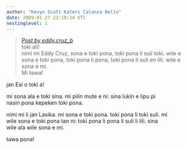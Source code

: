 ```yaml
---
author: "Kevyn Scott Kateri Calanza Bello"
date: 2009-01-27 22:19:14 UTC
nestinglevel: 1
---
```

> [_Post by eddy.cruz\_b_](/s4J04xIY/toki-ali#post1)  
> toki ali!  
> nimi mi Eddy Cruz, sona e toki pona, toki pona li suli toki. wile e  
> sona e toki pona, toki pona li pona, toki pona li suli en lili. wile e  
> sona e mi.  
> Mi tawa!  
> 

jan Esi o toki a!  
  
mi sona ala e toki sina. mi pilin mute e ni: sina lukin e lipu pi  
nasin pona kepeken toki pona.  
  
nimi mi li jan Lasika. mi sona e toki pona. toki pona li toki suli. mi  
wile sona e toki pona tan ni: toki pona li pona li suli li lili. sina  
wile ala wile sona e mi.  
  
tawa pona!